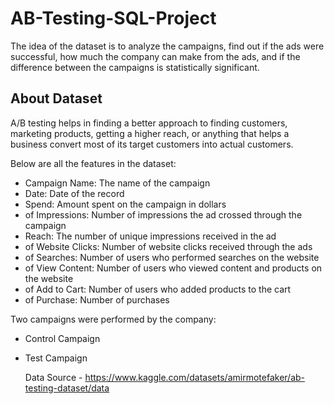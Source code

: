 # AB-Testing-SQL-Project
The idea of the dataset is to analyze the campaigns, find out if the ads were successful, how much the company can make from the ads, and if the difference between the campaigns is statistically significant.

## **About Dataset**

A/B testing helps in finding a better approach to finding customers, marketing products, getting a higher reach, or anything that helps a business convert most of its target customers into actual customers.

Below are all the features in the dataset:

- Campaign Name: The name of the campaign
- Date: Date of the record
- Spend: Amount spent on the campaign in dollars
- of Impressions: Number of impressions the ad crossed through the campaign
- Reach: The number of unique impressions received in the ad
- of Website Clicks: Number of website clicks received through the ads
- of Searches: Number of users who performed searches on the website
- of View Content: Number of users who viewed content and products on the website
- of Add to Cart: Number of users who added products to the cart
- of Purchase: Number of purchases

Two campaigns were performed by the company:

- Control Campaign
- Test Campaign

  Data Source - https://www.kaggle.com/datasets/amirmotefaker/ab-testing-dataset/data
